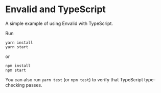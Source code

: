 # Envalid and TypeScript

A simple example of using Envalid with TypeScript.

Run

```
yarn install
yarn start
```

or

```
npm install
npm start
```

You can also run `yarn test` (or `npm test`) to verify that TypeScript
type-checking passes.

